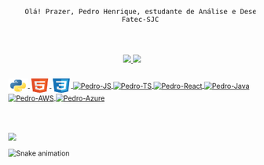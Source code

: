 <div align="center">
  <br>
  
  <pre>
    Olá! Prazer, Pedro Henrique, estudante de Análise e Desenvolvimento de Sistemas 👋
    Fatec-SJC
  </pre>

</div>   
<br><br>
<div align="center">
<a href="https://github.com/pedrohenribeiro">
<img loading="lazy" height="180em" src="https://github-readme-stats.vercel.app/api?username=pedrohenribeiro&show_icons=true&theme=jolly&include_all_commits=true&count_private=true"/>
<img loading="lazy" height="180em" src="https://github-readme-stats.vercel.app/api/top-langs/?username=pedrohenribeiro&layout=compact&langs_count=7&theme=jolly"/>
</div>

       
##
<div style="display: inline_block">
  <img align="center" alt="Pedro-Python" height="30" width="40" src="https://raw.githubusercontent.com/devicons/devicon/master/icons/python/python-original.svg">
  <img align="center" alt="Pedro-HTML" height="30" width="40" src="https://raw.githubusercontent.com/devicons/devicon/master/icons/html5/html5-original.svg">
  <img align="center" alt="Pedro-CSS" height="30" width="40" src="https://raw.githubusercontent.com/devicons/devicon/master/icons/css3/css3-original.svg">
  <img align="center" alt="Pedro-JS" height="30" width="40" src="https://cdn.jsdelivr.net/gh/devicons/devicon@latest/icons/javascript/javascript-original.svg" />    
  <img align="center" alt="Pedro-TS" height="30" width="40" src="https://cdn.jsdelivr.net/gh/devicons/devicon@latest/icons/typescript/typescript-original.svg" />
  <img align="center" alt="Pedro-React" height="30" width="40" src="https://cdn.jsdelivr.net/gh/devicons/devicon@latest/icons/react/react-original.svg" />   
  <img align="center" alt="Pedro-Java" height="30" width="40" src="https://cdn.jsdelivr.net/gh/devicons/devicon@latest/icons/java/java-original.svg" />     
  <img align="center" alt="Pedro-AWS" height="30" width="40" src="https://cdn.jsdelivr.net/gh/devicons/devicon@latest/icons/amazonwebservices/amazonwebservices-original-wordmark.svg" />
  <img align="center" alt="Pedro-Azure" height="30" width="40" src="https://cdn.jsdelivr.net/gh/devicons/devicon@latest/icons/azure/azure-original.svg" />
    
  <br><br>
  
<div> 
  <a href="https://www.linkedin.com/in/pedrohenribeiro1" target="_blank"><img src="https://img.shields.io/badge/-LinkedIn-%230077B5?style=for-the-badge&logo=linkedin&logoColor=white" target="_blank"></a> 
</div>

![Snake animation](https://github.com/pedrohenribeiro/pedrohenribeiro/blob/output/github-contribution-grid-snake.svg)


